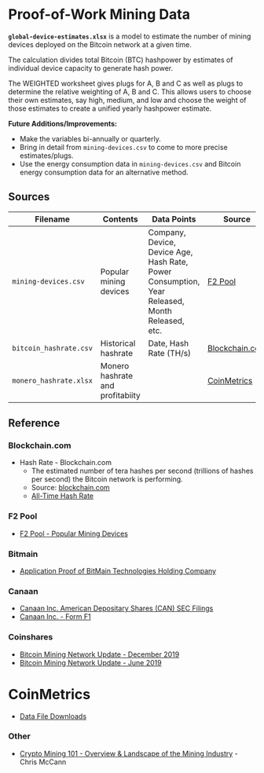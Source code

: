 # Proof-of-Work Mining Data

**`global-device-estimates.xlsx`** is a model to estimate the number of mining devices deployed on the Bitcoin network at a given time.

The calculation divides total Bitcoin (BTC) hashpower by estimates of individual device capacity to generate hash power.

The WEIGHTED worksheet gives plugs for A, B and C as well as plugs to determine the relative weighting of A, B and C. This allows users to choose their own estimates, say high, medium, and low and choose the weight of those estimates to create a unified yearly hashpower estimate.

**Future Additions/Improvements:**

* Make the variables bi-annually or quarterly.
* Bring in detail from `mining-devices.csv` to come to more precise estimates/plugs.
* Use the energy consumption data in `mining-devices.csv` and Bitcoin energy consumption data for an alternative method.

Sources
-------

| Filename                 | Contents                         | Data Points                                                                                    | Source                                                                      |
| ------------------------ | -------------------------------- | ---------------------------------------------------------------------------------------------- | --------------------------------------------------------------------------- |
| `mining-devices.csv`     | Popular mining devices           | Company, Device, Device Age, Hash Rate, Power Consumption, Year Released, Month Released, etc. | [F2 Pool](https://www.f2pool.com/miners?currency_code=btc)                  |
| `bitcoin_hashrate.csv`   | Historical hashrate              | Date, Hash Rate (TH/s)                                                                         | [Blockchain.com ](https://www.blockchain.com/charts/hash-rate?timespan=all) |
| `monero_hashrate.xlsx`   | Monero hashrate and profitabiity |                                                                                                | [CoinMetrics](https://coinmetrics.io/)                                      |


Reference
---------

### Blockchain.com
* Hash Rate - Blockchain.com
    - The estimated number of tera hashes per second (trillions of hashes per second) the Bitcoin network is performing.
    - Source: [blockchain.com](https://www.blockchain.com/charts/hash-rate)
    - [All-Time Hash Rate](https://www.blockchain.com/charts/hash-rate?timespan=all)

### F2 Pool
* [F2 Pool - Popular Mining Devices](https://www.f2pool.com/miners?currency_code=btc)

### Bitmain
* [Application Proof of BitMain Technologies Holding Company](http://templatelab.com/bitmain-ipo-prospectus/)

### Canaan
* [Canaan Inc. American Depositary Shares (CAN) SEC Filings](https://www.nasdaq.com/market-activity/stocks/can/sec-filings)
* [Canaan Inc. - Form F1](https://secfilings.nasdaq.com/filingFrameset.asp?FilingID=13703543&CoName=CANAAN+INC%2E&eHTML=&FileName=&FilePath=&FormType=F%2D1&Market=&RcvdDate=10%2F28%2F2019&site=&sitesubtype=&Ticker=&View=html)

### Coinshares
* [Bitcoin Mining Network Update - December 2019](https://coinsharesgroup.com/research/bitcoin-mining-network-december-2019)
* [Bitcoin Mining Network Update - June 2019](https://coinsharesgroup.com/research/bitcoin-mining-network-june-2019)

# CoinMetrics
* [Data File Downloads](https://coinmetrics.io/community-network-data/#comm-files)

### Other
* [Crypto Mining 101 - Overview & Landscape of the Mining Industry](https://www.chrismccann.com/blog/crypto-mining-101-overview-and-landscape-of-the-mining-industry) - Chris McCann
